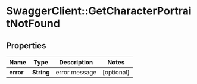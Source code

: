 # SwaggerClient::GetCharacterPortraitNotFound

## Properties
Name | Type | Description | Notes
------------ | ------------- | ------------- | -------------
**error** | **String** | error message | [optional] 


